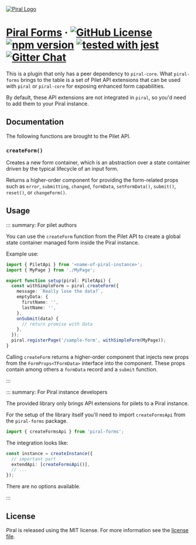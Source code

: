 [![Piral Logo](https://github.com/smapiot/piral/raw/master/docs/assets/logo.png)](https://piral.io)

# [Piral Forms](https://piral.io) &middot; [![GitHub License](https://img.shields.io/badge/license-MIT-blue.svg)](https://github.com/smapiot/piral/blob/master/LICENSE) [![npm version](https://img.shields.io/npm/v/piral-forms.svg?style=flat)](https://www.npmjs.com/package/piral-forms) [![tested with jest](https://img.shields.io/badge/tested_with-jest-99424f.svg)](https://jestjs.io) [![Gitter Chat](https://badges.gitter.im/gitterHQ/gitter.png)](https://gitter.im/piral-io/community)

This is a plugin that only has a peer dependency to `piral-core`. What `piral-forms` brings to the table is a set of Pilet API extensions that can be used with `piral` or `piral-core` for exposing enhanced form capabilities.

By default, these API extensions are not integrated in `piral`, so you'd need to add them to your Piral instance.

## Documentation

The following functions are brought to the Pilet API.

### `createForm()`

Creates a new form container, which is an abstraction over a state container driven by the typical lifecycle of an input form.

Returns a higher-order component for providing the form-related props such as `error`, `submitting`, `changed`, `formData`, `setFormData()`, `submit()`, `reset()`, or `changeForm()`.

## Usage

::: summary: For pilet authors

You can use the `createForm` function from the Pilet API to create a global state container managed form inside the Piral instance.

Example use:

```ts
import { PiletApi } from '<name-of-piral-instance>';
import { MyPage } from './MyPage';

export function setup(piral: PiletApi) {
  const withSimpleForm = piral.createForm({
    message: `Really lose the data?`,
    emptyData: {
      firstName: '',
      lastName: '',
    },
    onSubmit(data) {
      // return promise with data
    },
  });
  piral.registerPage('/sample-form', withSimpleForm(MyPage));
}
```

Calling `createForm` returns a higher-order component that injects new props from the `FormProps<TFormData>` interface into the component. These props contain among others a `formData` record and a `submit` function.

:::

::: summary: For Piral instance developers

The provided library only brings API extensions for pilets to a Piral instance.

For the setup of the library itself you'll need to import `createFormsApi` from the `piral-forms` package.

```ts
import { createFormsApi } from 'piral-forms';
```

The integration looks like:

```ts
const instance = createInstance({
  // important part
  extendApi: [createFormsApi()],
  // ...
});
```

There are no options available.

:::

## License

Piral is released using the MIT license. For more information see the [license file](./LICENSE).
